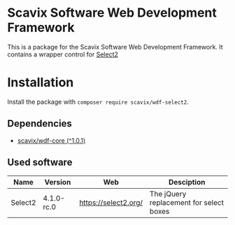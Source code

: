 Scavix Software Web Development Framework
=========================================
This is a package for the Scavix Software Web Development Framework.
It contains a wrapper control for [Select2](https://select2.org/)

Installation
============
Install the package with `composer require scavix/wdf-select2`.

Dependencies
------------
* [scavix/wdf-core (^1.0.1)](https://packagist.org/packages/scavix/wdf-core#v1.0.1)

Used software
-------------
| Name | Version | Web | Desciption |
|---|---|---|---|
| Select2 | 4.1.0-rc.0 | https://select2.org/ | The jQuery replacement for select boxes |
